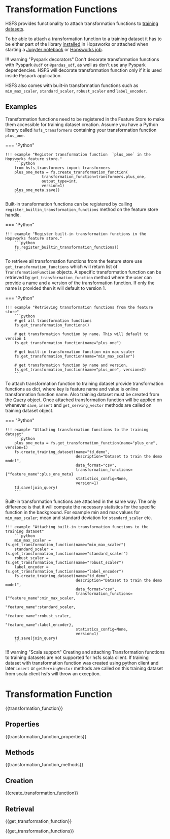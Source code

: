 # Transformation Functions

HSFS provides functionality to attach transformation functions to [training datasets](training_dataset.md).

To be able to attach a transformation function to a training dataset it has to be either part of the library
[installed](https://hopsworks.readthedocs.io/en/stable/user_guide/hopsworks/python.html?highlight=install#installing-libraries) in Hopsworks
or attached when starting a [Jupyter notebook](https://hopsworks.readthedocs.io/en/stable/user_guide/hopsworks/jupyter.html?highlight=jupyter)
or [Hopsworks job](https://hopsworks.readthedocs.io/en/stable/user_guide/hopsworks/jobs.html).

!!! warning "Pyspark decorators"
    Don't decorate transformation functions with Pyspark `@udf` or `@pandas_udf`, as well as don't use any Pyspark dependencies.
    HSFS will decorate transformation function only if it is used inside Pyspark application.

HSFS also comes with built-in transformation functions such as `min_max_scaler`, `standard_scaler`, `robust_scaler`
and `label_encoder`.

## Examples

Transformation functions need to be registered in the Feature Store to make them accessible for training dataset creation.
Assume you have a Python library called `hsfs_transformers` containing your transformation function `plus_one`.

=== "Python"

    !!! example "Register transformation function  `plus_one` in the Hopsworks feature store."
        ```python
        from hsfs_transformers import transformers
        plus_one_meta = fs.create_transformation_function(
                    transformation_function=transformers.plus_one,
                    output_type=int,
                    version=1)
        plus_one_meta.save()
        ```

Built-in transformation functions can be registered by calling `register_builtin_transformation_functions` method on the
feature store handle.

=== "Python"

    !!! example "Register built-in transformation functions in the Hopsworks feature store."
        ```python
        fs.register_builtin_transformation_functions()
        ```

To retrieve all transformation functions from the feature store use `get_transformation_functions` which will return list of `TransformationFunction` objects.
A specific transformation function can be retrieved by `get_transformation_function` method where the user can provide a name and a version of the transformation function.
If only the name is provided then it will default to version 1.

=== "Python"

    !!! example "Retrieving transformation functions from the feature store"
        ```python
        # get all transformation functions
        fs.get_transformation_functions()

        # get transformation function by name. This will default to version 1
        fs.get_transformation_function(name="plus_one")

        # get built-in transformation function min max scaler
        fs.get_transformation_function(name="min_max_scaler")

        # get transformation function by name and version.
        fs.get_transformation_function(name="plus_one", version=2)
        ```

To attach transformation function to training dataset provide transformation functions as dict, where key is feature name and value is online transformation function name.
Also training dataset must be created from the [Query](query_vs_dataframe.md) object. Once attached transformation function will be applied on whenever `save`, `insert` and `get_serving_vector`
methods are called on training dataset object.

=== "Python"

    !!! example "Attaching transformation functions to the training dataset"
        ```python
        plus_one_meta = fs.get_transformation_function(name="plus_one", version=1)
        fs.create_training_dataset(name="td_demo",
                                   description="Dataset to train the demo model",
                                   data_format="csv",
                                   transformation_functions={"feature_name":plus_one_meta}
                                   statistics_config=None,
                                   version=1)
        td.save(join_query)
        ```

Built-in transformation functions are attached in the same way. The only difference is that it will compute the necessary statistics
for the specific function in the background. For example min and max values for `min_max_scaler`; mean and standard deviation
for `standard_scaler` etc.

    !!! example "Attaching built-in transformation functions to the training dataset"
        ```python
        min_max_scaler = fs.get_transformation_function(name="min_max_scaler")
        standard_scaler = fs.get_transformation_function(name="standard_scaler")
        robust_scaler = fs.get_transformation_function(name="robust_scaler")
        label_encoder = fs.get_transformation_function(name="label_encoder")
        fs.create_training_dataset(name="td_demo",
                                   description="Dataset to train the demo model",
                                   data_format="csv",
                                   transformation_functions={"feature_name":min_max_scaler,
                                                             "feature_name":standard_scaler,
                                                             "feature_name":robust_scaler,
                                                             "feature_name":label_encoder},
                                   statistics_config=None,
                                   version=1)
        td.save(join_query)
        ```

!!! warning "Scala support"
    Creating and attaching Transformation functions to training datasets are not supported for hsfs scala client.
    If training dataset with transformation function was created using python client and later `insert` or `getServingVector`
    methods are called on this training dataset from scala client hsfs will throw an exception.


# Transformation Function

{{transformation_function}}

## Properties

{{transformation_function_properties}}

## Methods

{{transformation_function_methods}}

## Creation
{{create_transformation_function}}

## Retrieval

{{get_transformation_function}}

{{get_transformation_functions}}
